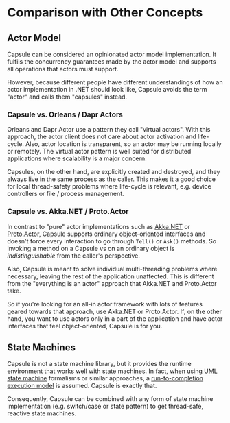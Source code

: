 

# Comparison with Other Concepts

## Actor Model

Capsule can be considered an opinionated actor model implementation. It fulfils the concurrency guarantees made by the actor model and supports all operations that actors must support.

However, because different people have different understandings of how an actor implementation in .NET should look like, Capsule avoids the term "actor" and calls them "capsules" instead.

### Capsule vs. Orleans / Dapr Actors

Orleans and Dapr Actor use a pattern they call "virtual actors". With this approach, the actor client does not care about actor activation and life-cycle. Also, actor location is transparent, so an actor may be running locally or remotely. The virtual actor pattern is well suited for distributed applications where scalability is a major concern.

Capsules, on the other hand, are explicitly created and destroyed, and they always live in the same process as the caller. This makes it a good choice for local thread-safety problems where life-cycle is relevant, e.g. device controllers or file / process management.


### Capsule vs. Akka.NET / Proto.Actor

In contrast to "pure" actor implementations such as [Akka.NET](https://getakka.net/) or [Proto.Actor](https://proto.actor/), Capsule supports ordinary object-oriented interfaces and doesn't force every interaction to go through `Tell()` or `Ask()` methods. So invoking a method on a Capsule vs on an ordinary object is *indistinguishable* from the caller's perspective.

Also, Capsule is meant to solve individual multi-threading problems where necessary, leaving the rest of the application unaffected. This is different from the "everything is an actor" approach that Akka.NET and Proto.Actor take.

So if you're looking for an all-in actor framework with lots of features geared towards that approach, use Akka.NET or Proto.Actor. If, on the other hand, you want to use actors only in a part of the application and have actor interfaces that feel object-oriented, Capsule is for you.


## State Machines

Capsule is not a state machine library, but it provides the runtime environment that works well with state machines. In fact, when using [UML state machine](https://en.wikipedia.org/wiki/UML_state_machine) formalisms or similar approaches, a [run-to-completion execution model](https://en.wikipedia.org/wiki/UML_state_machine#Run-to-completion_execution_model) is assumed. Capsule is exactly that.

Consequently, Capsule can be combined with any form of state machine implementation (e.g. switch/case or state pattern) to get thread-safe, reactive state machines.
